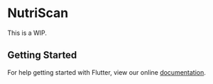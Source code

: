 # NutriScan

This is a WIP.

## Getting Started

For help getting started with Flutter, view our online
[documentation](https://flutter.io/).
